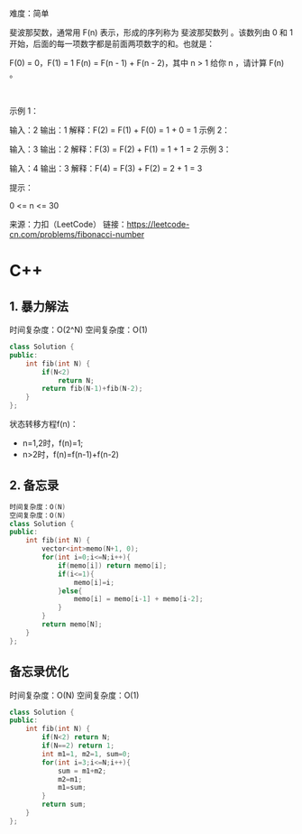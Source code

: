 难度：简单

斐波那契数，通常用 F(n) 表示，形成的序列称为 斐波那契数列 。该数列由 0 和 1 开始，后面的每一项数字都是前面两项数字的和。也就是：

F(0) = 0，F(1) = 1
F(n) = F(n - 1) + F(n - 2)，其中 n > 1
给你 n ，请计算 F(n) 。

 

示例 1：

输入：2
输出：1
解释：F(2) = F(1) + F(0) = 1 + 0 = 1
示例 2：

输入：3
输出：2
解释：F(3) = F(2) + F(1) = 1 + 1 = 2
示例 3：

输入：4
输出：3
解释：F(4) = F(3) + F(2) = 2 + 1 = 3
 

提示：

0 <= n <= 30

来源：力扣（LeetCode）
链接：https://leetcode-cn.com/problems/fibonacci-number

# C++
## 1. 暴力解法
时间复杂度：O(2^N)
空间复杂度：O(1)
```c++
class Solution {
public:
    int fib(int N) {
        if(N<2)
            return N;
        return fib(N-1)+fib(N-2);
    }
};
```

状态转移方程f(n)：
- n=1,2时，f(n)=1;
- n>2时，f(n)=f(n-1)+f(n-2)

## 2. 备忘录
```c++
时间复杂度：O(N)
空间复杂度：O(N)
class Solution {
public:
    int fib(int N) {
        vector<int>memo(N+1, 0);
        for(int i=0;i<=N;i++){
            if(memo[i]) return memo[i];
            if(i<=1){
                memo[i]=i;
            }else{
                memo[i] = memo[i-1] + memo[i-2];
            }
        }
        return memo[N];
    }
};
```

## 备忘录优化
时间复杂度：O(N)
空间复杂度：O(1)
```c++
class Solution {
public:
    int fib(int N) {
        if(N<2) return N;
        if(N==2) return 1;
        int m1=1, m2=1, sum=0;
        for(int i=3;i<=N;i++){
            sum = m1+m2;
            m2=m1;
            m1=sum;
        }
        return sum;
    }
};
```